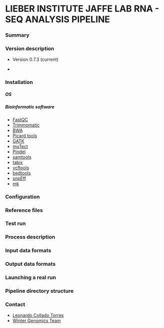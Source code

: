 # LIEBER INSTITUTE JAFFE LAB RNA - SEQ ANALYSIS PIPELINE #


### Summary ###

### Version description ###

* Version 0.7.3 (current)

 + 

### Installation ###

##### OS #####

##### Bioinformatic software #####

* [FastQC](http://www.bioinformatics.babraham.ac.uk/projects/fastqc)
* [Trimmomatic](http://www.usadellab.org/cms/?page=trimmomatic)
* [BWA](http://bio-bwa.sourceforge.net/)
* [Picard tools](http://broadinstitute.github.io/picard/)
* [GATK](https://www.broadinstitute.org/gatk/)
* [muTect](https://www.broadinstitute.org/cancer/cga/mutect)
* [Pindel](http://gmt.genome.wustl.edu/packages/pindel/)
* [samtools](http://samtools.sourceforge.net/)
* [tabix](http://www.htslib.org/doc/tabix.html)
* [vcftools](http://vcftools.sourceforge.net/)
* [bedtools](http://bedtools.readthedocs.org/en/latest/)
* [snpEff](http://snpeff.sourceforge.net/)
* [mk](https://github.com/dcjones/mk)

### Configuration ###

### Reference files ###

### Test run ###

### Process description ###

### Input data formats ###

### Output data formats ###

### Launching a real run ###

### Pipeline directory structure ###

### Contact ###

* [Leonardo Collado Torres](http://lcolladotor.github.io/)
* [Winter Genomics Team](http://www.wintergenomics.com)
